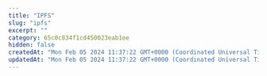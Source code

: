 ```yaml
---
title: "IPFS"
slug: "ipfs"
excerpt: ""
category: 65c0c834f1cd450023eab1ee
hidden: false
createdAt: "Mon Feb 05 2024 11:37:22 GMT+0000 (Coordinated Universal Time)"
updatedAt: "Mon Feb 05 2024 11:37:22 GMT+0000 (Coordinated Universal Time)"
---
```


